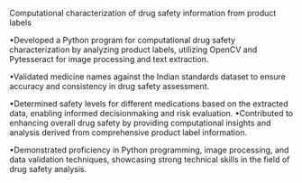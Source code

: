 Computational characterization of drug safety information from product labels

•Developed a Python program for computational drug safety characterization by analyzing product labels,
utilizing OpenCV and Pytesseract for image processing and text extraction.

•Validated medicine names against the Indian standards dataset to ensure accuracy and consistency in drug safety
assessment.

•Determined safety levels for different medications based on the extracted data, enabling informed decisionmaking and risk evaluation.
•Contributed to enhancing overall drug safety by providing computational insights and analysis derived from
comprehensive product label information.

•Demonstrated proficiency in Python programming, image processing, and data validation techniques,
showcasing strong technical skills in the field of drug safety analysis.
